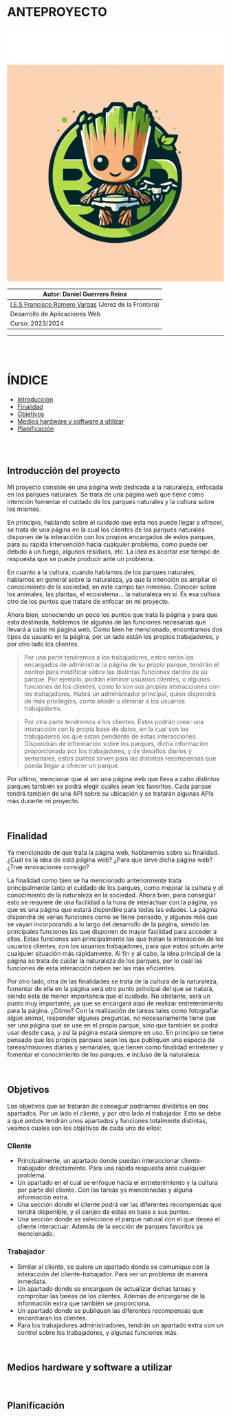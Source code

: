 # ANTEPROYECTO

![TítuloBosquedron](./style.svg "Título")
![LogoBosquedron](./BosquedronLogo.png "Logo")

| Autor: Daniel Guerrero Reina                         |
| ---------------------------------------------------- |
| [I.E.S Francisco Romero Vargas](https://sites.google.com/iesromerovargas.com/romerovargas/inicio) (Jerez de la Frontera) |
| Desarrollo de Aplicaciones Web                       |
| Curso: 2023/2024                                     |
* * * 




<br>
<br>




# ÍNDICE
   - [Introducción](#introducción-del-proyecto)
   - [Finalidad](#finalidad)
   - [Objetivos](#objetivos)
   - [Medios hardware y software a utilizar](#medios-hardware-y-software-a-utilizar)
   - [Planificación](#planificación)




<br>
<br>




## Introducción del proyecto
   Mi proyecto consiste en una página web dedicada a la naturaleza, enfocada en los parques naturales. Se trata de una página web que tiene como intención fomentar el cuidado de los parques naturales y la cultura sobre los mismos.

   En principio, hablando sobre el cuidado que esta nos puede llegar a ofrecer, se trata de una página en la cual los clientes de los parques naturales disponen de la interacción con los propios encargados de estos parques, para su rápida intervención hacia cualquier problema, como puede ser debido a un fuego, algunos residuos, etc. La idea es acortar ese tiempo de respuesta que se puede producir ante un problema.

   En cuanto a la cultura, cuando hablamos de los parques naturales, hablamos en general sobre la naturaleza, ya que la intención es ampliar el conocimiento de la sociedad, en este campo tan inmenso. Conocer sobre los animales, las plantas, el ecosistema... la naturaleza en sí. Es esa cultura otro de los puntos que tratare de enfocar en mi proyecto.

   Ahora bien, conociendo un poco los puntos que trata la página y para que esta destinada, hablemos de algunas de las funciones necesarias que llevará a cabo mi página web. Como bien he mencionado, encontramos dos tipos de usuario en la página, por un lado están los propios trabajadores, y por otro lado los clientes.

   > Por una parte tendremos a los trabajadores, estos serán los encargados de administrar la página de su propio parque, tendrán el control para modificar sobre las distintas funciones dentro de su parque. Por ejemplo, podrán eliminar usuarios clientes, o algunas funciones de los clientes, como lo son sus propias interacciones con los trabajadores. Habrá un administrador principal, quien dispondrá de más privilegios, como añadir u eliminar a los usuarios trabajadores.

   > Por otra parte tendremos a los clientes. Estos podrán crear una interacción con la propia base de datos, en la cual son los trabajadores los que estan pendiente de estas interacciones. Dispondrán de información sobre los parques, dicha información proporcionada por los trabajadores, y de desafios diarios y semanales, estos puntos sirven para las distintas  recompensas que pueda llegar a ofrecer un parque.

   Por ultimo, mencionar que al ser una página web que lleva a cabo distintos parques también se podrá elegir cuales sean los favoritos. Cada parque tendrá también de una API sobre su ubicación y se tratarán algunas APIs más durante mi proyecto.




<br>




## Finalidad
   Ya mencionado de que trata la página web, hablaremos sobre su finalidad. ¿Cuál es la idea de está página web? ¿Para que sirve dicha página web? ¿Trae innovaciones consigo?

   La finalidad como bien se ha mencionado anteriormente trata principalmente tanto el cuidado de los parques, como mejorar la cultura y el conocimiento de la naturaleza en la sociedad. Ahora bien, para conseguir esto se requiere de una facilidad a la hora de interactuar con la página, ya que es una página que estará disponible para todas las edades. La página dispondrá de varias funciones como se tiene pensado, y algunas más que se vayan incorporando a lo largo del desarrollo de la página, siendo las principales funciones las que disponen de mayor facilidad para acceder a ellas. Estas funciones son principalmente las que tratan la interacción de los usuarios clientes, con los usuarios trabajadores, para que estos actuén ante cualquier situación más rápidamente. Al fin y al cabo, la idea principal de la página se trata de cuidar la naturaleza de los parques, por lo cual las funciones de esta interacción deben ser las más eficientes.

   Por otro lado, otra de las finalidades se trata de la cultura de la naturaleza, fomentar de ella en la página será otro punto principal del que se tratará, siendo esta de menor importancia que el cuidado. No obstante, será un punto muy importante, ya que se encargará aquí de realizar entretenimiento para la página. ¿Cómo? Con la realización de tareas tales como fotografiar algún animal, responder algunas preguntas, no necesariamente tiene que ser una página que se use en el propio parque, sino que también se podrá usar desde casa, y así la página estará siempre en uso. En principio se tiene pensado que los propios parques sean los que publiquen una especia de tareas/misiones diarias y semanales, que tienen como finalidad entretener y fomentar el conocimiento de los parques, e incluso de la naturaleza.




<br>




## Objetivos
   Los objetivos que se tratarán de conseguir podríamos dividirlos en dos apartados. Por un lado el cliente, y por otro lado el trabajador. Esto se debe a que ambos tendrán unos apartados y funciones totalmente distintas, veamos cuales son los objetivos de cada uno de ellos:
   
   ### Cliente
   * Principalmente, un apartado donde puedan interaccionar cliente-trabajador directamente. Para una rápida respuesta ante cualquier problema.
   * Un apartado en el cual se enfoque hacia el entretenimiento y la cultura por parte del cliente. Con las tareas ya mencionadas y alguna información extra.
   * Una sección donde el cliente podrá ver las diferentes recompensas que tendrá disponible, y el canjeo de estas en base a sus puntos. 
   * Una sección donde se seleccione el parque natural con el que desea el cliente interactuar. Además de la sección de parques favoritos ya mencionado.

   ### Trabajador
   * Similar al cliente, se quiere un apartado donde se comunique con la interacción del cliente-trabajador. Para ver un problema de manera inmediata.
   * Un apartado donde se encarguen de actualizar dichas tareas y comprobar las tareas de los clientes. Además de encargarse de la información extra que también se proporciona.
   * Un apartado donde se publiquen las diferentes recompensas que encontraran los clientes.
   * Para los trabajadores administradores, tendrán un apartado extra con un control sobre los trabajadores, y algunas funciones más.




<br>




## Medios hardware y software a utilizar


<br>


## Planificación


